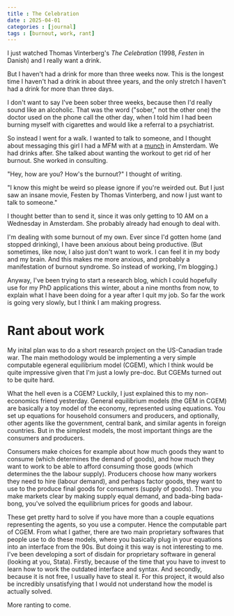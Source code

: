 ```yaml
---
title : The Celebration
date : 2025-04-01
categories : [journal]
tags : [burnout, work, rant]
---
```


I just watched Thomas Vinterberg's *The Celebration* (1998, *Festen* in Danish) and I really want a drink.

But I haven't had a drink for more than three weeks now. This is the longest time I haven't had a drink in about three years, and the only stretch I haven't had a drink for more than three days.

I don't want to say I've been sober three weeks, because then I'd really sound like an alcoholic. That was the word ("sober," not the other one) the doctor used on the phone call the other day, when I told him I had been burning myself with cigarettes and would like a referral to a psychiatrist.

So instead I went for a walk. I wanted to talk to someone, and I thought about messaging this girl I had a MFM with at a [munch](https://en.wikipedia.org/wiki/Munch_(BDSM)) in Amsterdam. We had drinks after. She talked about wanting the workout to get rid of her burnout. She worked in consulting.

"Hey, how are you? How's the burnout?" I thought of writing.

"I know this might be weird so please ignore if you're weirded out. But I just saw an insane movie, Festen by Thomas Vinterberg, and now I just want to talk to someone."

I thought better than to send it, since it was only getting to 10 AM on a Wednesday in Amsterdam. She probably already had enough to deal with.

I'm dealing with some burnout of my own. Ever since I'd gotten home (and stopped drinking), I have been anxious about being productive. (But sometimes, like now, I also just don't want to work. I can feel it in my body and my brain. And this makes me more anxious, and probably a manifestation of burnout syndrome. So instead of working, I'm blogging.)

Anyway, I've been trying to start a research blog, which I could hopefully use for my PhD applications this winter, about a nine months from now, to explain what I have been doing for a year after I quit my job. So far the work is going very slowly, but I think I am making progress.


# Rant about work

My inital plan was to do a short research project on the US-Canadian trade war. The main methodology would be implementing a very simple computable egeneral equilibrium model (CGEM), which I think would be quite impressive given that I'm just a lowly pre-doc. But CGEMs turned out to be quite hard.

What the hell even is a CGEM? Luckily, I just explained this to my non-economics friend yesterday. General equilibrium models (the GEM in CGEM) are basically a toy model of the economy, represented using equations. You set up equations for household consumers and producers, and optionally, other agents like the government, central bank, and similar agents in foreign countries. But in the simplest models, the most important things are the consumers and producers.

Consumers make choices for example about how much goods they want to consume (which determines the demand of goods), and how much they want to work to be able to afford consuming those goods (which determines the the labour supply). Producers choose how many workers they need to hire (labour demand), and perhaps factor goods, they want to use to the produce final goods for consumers (supply of goods). Then you make markets clear by making supply equal demand, and bada-bing bada-bong, you've solved the equilibrium prices for goods and labour.

These get pretty hard to solve if you have more than a couple equations representing the agents, so you use a computer. Hence the computable part of CGEM. From what I gather, there are two main proprietary softwares that people use to do these models, where you basically plug in your equations into an interface from the 90s. But doing it this way is not interesting to me. I've been developing a sort of disdain for proprietary software in general (looking at you, Stata). Firstly, because of the time that you have to invest to learn how to work the outdated interface and syntax. And secondly, because it is not free, I usually have to steal it. For this project, it would also be incredibly unsatisfying that I would not understand how the model is actually solved.

More ranting to come.